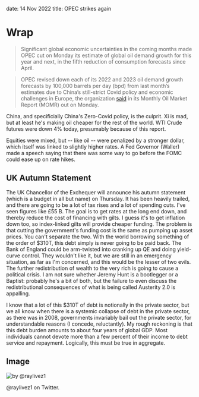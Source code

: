 date: 14 Nov 2022
title: OPEC strikes again

# Wrap
> Significant global economic uncertainties in the coming months made OPEC cut on Monday its estimate of global oil demand growth for this year and next, in the fifth reduction of consumption forecasts since April.

> OPEC revised down each of its 2022 and 2023 oil demand growth forecasts by 100,000 barrels per day (bpd) from last month’s estimates due to China’s still-strict Covid policy and economic challenges in Europe, the organization [said](https://www.opec.org/opec_web/en/publications/338.htm) in its Monthly Oil Market Report (MOMR) out on Monday.

China, and specificially China's Zero-Covid policy, is the culprit.
Xi is mad, but at least he's making oil cheaper for the rest of the world.
WTI Crude futures were down 4% today, presumably because of this report.

Equities were mixed, but -- like oil -- were penalized by a stronger dollar, which itself was linked to slightly higher rates. A Fed Governor (Waller) made a speech saying that there was some way to go before the FOMC could ease up on rate hikes.

## UK Autumn Statement
The UK Chancellor of the Exchequer will announce his autumn statement (which is a budget in all but name) on Thursday. 
It has been heavily trailed, and there are going to be a lot of tax rises and a lot of spending cuts. I've seen figures like £55 B. 
The goal is to get rates at the long end down, and thereby reduce the cost of financing with gilts. I guess it's to get inflation down too, so index-linked gilts will provide cheaper funding. 
The problem is that cutting the government's funding cost is the same as pumping up asset prices. 
You can't separate the two.
With the world borrowing something of the order of $310T, this debt simply is never going to be paid back. 
The Bank of England could be arm-twisted into cranking up QE and doing yield-curve control. 
They wouldn't like it, but we are still in an emergency situation, as far as I'm concerned, and this would be the lesser of two evils.
The further redistribution of wealth to the very rich is going to cause a political crisis. 
I am not sure whether Jeremy Hunt is a bootlegger or a Baptist: probably he's a bit of both, but the failure to even discuss the redistributional consequences of what is being called Austerity 2.0 is appalling.

I know that a lot of this $310T of debt is notionally in the private sector, but we all know when there is a systemic collapse of debt in the private sector, as there was in 2008, governments invariably bail out the private sector, for understandable reasons (I concede, reluctantly). My rough reckoning is that this debt burden amounts to about four years of global GDP. Most individuals cannot devote more than a few percent of their income to debt service and repayment. Logically, this must be true in aggregate.

## Image
![by @raylivez1](https://pbs.twimg.com/media/FhjTBTEWQAMoa0v?format=jpg&name=large)

@raylivez1 on Twitter.